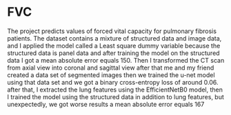 # FVC
The project predicts values of forced vital capacity for pulmonary fibrosis patients. The dataset contains a mixture of structured data and image data, and I applied the model called a Least square dummy variable because the structured data is panel data and after training the model on the structured data I got a mean absolute error equals 150. Then I transformed the CT scan from axial view into coronal and sagittal view after that me and my friend created a data set of segmented images then we trained the u-net model using that data set and we got a binary cross-entropy loss of around 0.06.
after that, I extracted the lung features using the EfficientNetB0 model, then I trained the model using the structured data in addition to lung features, but unexpectedly, we got worse results a mean absolute error equals 167
